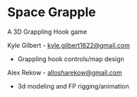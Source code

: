 # Space Grapple
A 3D Grappling Hook game

Kyle Gilbert - kyle.gilbert1622@gmail.com
- Grappling hook controls/map design

Alex Rekow - allosharekow@gmail.com
- 3d modeling and FP rigging/animation

